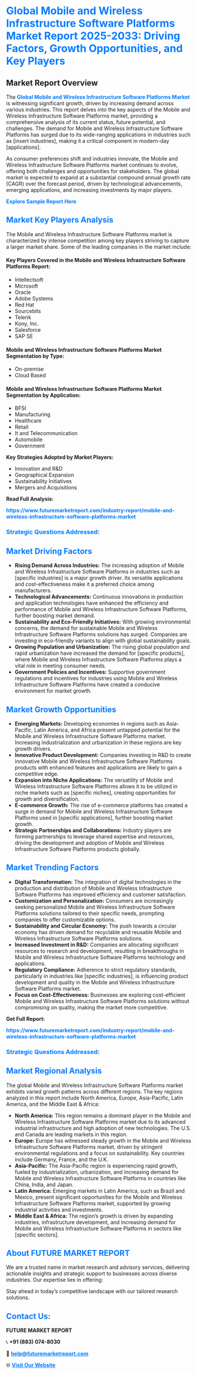 <h1 style="color: #007BFF;">Global Mobile and Wireless Infrastructure Software Platforms Market Report 2025-2033: Driving Factors, Growth Opportunities, and Key Players</h1>

<section id="overview">
<h2>Market Report Overview</h2>
<p>The <a href="https://www.futuremarketreport.com/industry-report/mobile-and-wireless-infrastructure-software-platforms-market" style="color: #007BFF; text-decoration: none;"><strong>Global Mobile and Wireless Infrastructure Software Platforms Market</strong></a> is witnessing significant growth, driven by increasing demand across various industries. This report delves into the key aspects of the Mobile and Wireless Infrastructure Software Platforms market, providing a comprehensive analysis of its current status, future potential, and challenges. The demand for Mobile and Wireless Infrastructure Software Platforms has surged due to its wide-ranging applications in industries such as [insert industries], making it a critical component in modern-day [applications].</p>
<p>As consumer preferences shift and industries innovate, the Mobile and Wireless Infrastructure Software Platforms market continues to evolve, offering both challenges and opportunities for stakeholders. The global market is expected to expand at a substantial compound annual growth rate (CAGR) over the forecast period, driven by technological advancements, emerging applications, and increasing investments by major players.</p>
</section>

<section id="overview">
<p><a href="https://www.futuremarketreport.com/request-sample/reportId=27885" style="color: #007BFF; text-decoration: none;"><strong>Explore Sample Report Here</strong></a></p>
</section>

<section id="key-players">
<h2 style="color: #007BFF;">Market Key Players Analysis</h2>
<p>The Mobile and Wireless Infrastructure Software Platforms market is characterized by intense competition among key players striving to capture a larger market share. Some of the leading companies in the market include:</p>
<h4>Key Players Covered in the Mobile and Wireless Infrastructure Software Platforms Report:</h4>
<ul><li>Intellectsoft</li><li>Microsoft</li><li>Oracle</li><li>Adobe Systems</li><li>Red Hat</li><li>Sourcebits</li><li>Telerik</li><li>Kony, Inc.</li><li>Salesforce</li><li>SAP SE</li></ul>
<h4>Mobile and Wireless Infrastructure Software Platforms Market Segmentation by Type:</h4>
<ul><li>On-premise</li><li>Cloud Based</li></ul>

<h4>Mobile and Wireless Infrastructure Software Platforms Market Segmentation by Application:</h4>
<ul><li>BFSI</li><li>Manufacturing</li><li>Healthcare</li><li>Retail</li><li>It and Telecommunication</li><li>Automobile</li><li>Government</li></ul>
<p><strong>Key Strategies Adopted by Market Players:</strong></p>
<ul>
<li>Innovation and R&D</li>
<li>Geographical Expansion</li>
<li>Sustainability Initiatives</li>
<li>Mergers and Acquisitions</li>
</ul>
</section>

<section>
<p><strong>Read Full Analysis: </strong></p><a href="https://www.futuremarketreport.com/industry-report/mobile-and-wireless-infrastructure-software-platforms-market" style="color: #007BFF; text-decoration: none;"><strong>https://www.futuremarketreport.com/industry-report/mobile-and-wireless-infrastructure-software-platforms-market</strong></a>
<h3 style="color: #007BFF;">Strategic Questions Addressed:</h3>
</section>

<section id="driving-factors">
<h2 style="color: #007BFF;">Market Driving Factors</h2>
<ul>
<li><strong>Rising Demand Across Industries:</strong> The increasing adoption of Mobile and Wireless Infrastructure Software Platforms in industries such as [specific industries] is a major growth driver. Its versatile applications and cost-effectiveness make it a preferred choice among manufacturers.</li>
<li><strong>Technological Advancements:</strong> Continuous innovations in production and application technologies have enhanced the efficiency and performance of Mobile and Wireless Infrastructure Software Platforms, further boosting market demand.</li>
<li><strong>Sustainability and Eco-Friendly Initiatives:</strong> With growing environmental concerns, the demand for sustainable Mobile and Wireless Infrastructure Software Platforms solutions has surged. Companies are investing in eco-friendly variants to align with global sustainability goals.</li>
<li><strong>Growing Population and Urbanization:</strong> The rising global population and rapid urbanization have increased the demand for [specific products], where Mobile and Wireless Infrastructure Software Platforms plays a vital role in meeting consumer needs.</li>
<li><strong>Government Policies and Incentives:</strong> Supportive government regulations and incentives for industries using Mobile and Wireless Infrastructure Software Platforms have created a conducive environment for market growth.</li>
</ul>
</section>

<section id="growth-opportunities">
<h2 style="color: #007BFF;">Market Growth Opportunities</h2>
<ul>
<li><strong>Emerging Markets:</strong> Developing economies in regions such as Asia-Pacific, Latin America, and Africa present untapped potential for the Mobile and Wireless Infrastructure Software Platforms market. Increasing industrialization and urbanization in these regions are key growth drivers.</li>
<li><strong>Innovative Product Development:</strong> Companies investing in R&D to create innovative Mobile and Wireless Infrastructure Software Platforms products with enhanced features and applications are likely to gain a competitive edge.</li>
<li><strong>Expansion into Niche Applications:</strong> The versatility of Mobile and Wireless Infrastructure Software Platforms allows it to be utilized in niche markets such as [specific niches], creating opportunities for growth and diversification.</li>
<li><strong>E-commerce Growth:</strong> The rise of e-commerce platforms has created a surge in demand for Mobile and Wireless Infrastructure Software Platforms used in [specific applications], further boosting market growth.</li>
<li><strong>Strategic Partnerships and Collaborations:</strong> Industry players are forming partnerships to leverage shared expertise and resources, driving the development and adoption of Mobile and Wireless Infrastructure Software Platforms products globally.</li>
</ul>
</section>

<section id="trending-factors">
<h2 style="color: #007BFF;">Market Trending Factors</h2>
<ul>
<li><strong>Digital Transformation:</strong> The integration of digital technologies in the production and distribution of Mobile and Wireless Infrastructure Software Platforms has improved efficiency and customer satisfaction.</li>
<li><strong>Customization and Personalization:</strong> Consumers are increasingly seeking personalized Mobile and Wireless Infrastructure Software Platforms solutions tailored to their specific needs, prompting companies to offer customizable options.</li>
<li><strong>Sustainability and Circular Economy:</strong> The push towards a circular economy has driven demand for recyclable and reusable Mobile and Wireless Infrastructure Software Platforms solutions.</li>
<li><strong>Increased Investment in R&D:</strong> Companies are allocating significant resources to research and development, resulting in breakthroughs in Mobile and Wireless Infrastructure Software Platforms technology and applications.</li>
<li><strong>Regulatory Compliance:</strong> Adherence to strict regulatory standards, particularly in industries like [specific industries], is influencing product development and quality in the Mobile and Wireless Infrastructure Software Platforms market.</li>
<li><strong>Focus on Cost-Effectiveness:</strong> Businesses are exploring cost-efficient Mobile and Wireless Infrastructure Software Platforms solutions without compromising on quality, making the market more competitive.</li>
</ul>
</section>

<section>
<p><strong>Get Full Report: </strong></p><a href="https://www.futuremarketreport.com/industry-report/mobile-and-wireless-infrastructure-software-platforms-market" style="color: #007BFF; text-decoration: none;"><strong>https://www.futuremarketreport.com/industry-report/mobile-and-wireless-infrastructure-software-platforms-market</strong></a>
<h3 style="color: #007BFF;">Strategic Questions Addressed:</h3>
</section>


<section id="regional-analysis">
<h2 style="color: #007BFF;">Market Regional Analysis</h2>
<p>The global Mobile and Wireless Infrastructure Software Platforms market exhibits varied growth patterns across different regions. The key regions analyzed in this report include North America, Europe, Asia-Pacific, Latin America, and the Middle East & Africa:</p>
<ul>
<li><strong>North America:</strong> This region remains a dominant player in the Mobile and Wireless Infrastructure Software Platforms market due to its advanced industrial infrastructure and high adoption of new technologies. The U.S. and Canada are leading markets in this region.</li>
<li><strong>Europe:</strong> Europe has witnessed steady growth in the Mobile and Wireless Infrastructure Software Platforms market, driven by stringent environmental regulations and a focus on sustainability. Key countries include Germany, France, and the U.K.</li>
<li><strong>Asia-Pacific:</strong> The Asia-Pacific region is experiencing rapid growth, fueled by industrialization, urbanization, and increasing demand for Mobile and Wireless Infrastructure Software Platforms in countries like China, India, and Japan.</li>
<li><strong>Latin America:</strong> Emerging markets in Latin America, such as Brazil and Mexico, present significant opportunities for the Mobile and Wireless Infrastructure Software Platforms market, supported by growing industrial activities and investments.</li>
<li><strong>Middle East & Africa:</strong> The region’s growth is driven by expanding industries, infrastructure development, and increasing demand for Mobile and Wireless Infrastructure Software Platforms in sectors like [specific sectors].</li>
</ul>
</section>

<footer>
<h2 style="color: #007BFF;">About FUTURE MARKET REPORT</h2>
<p>We are a trusted name in market research and advisory services, delivering actionable insights and strategic support to businesses across diverse industries. Our expertise lies in offering:</p>

<p>Stay ahead in today’s competitive landscape with our tailored research solutions.</p>

<h2 style="color: #007BFF;">Contact Us:</h2>
<p><strong>FUTURE MARKET REPORT</strong></p>
<p>📞 <strong>+91 (883) 074-8030</strong></p>
<p>📧 <strong><a href="mailto:help@futuremarketreport.com" style="color: #007BFF;">help@futuremarketreport.com</a></strong></p>
<p>🌐 <strong><a href="https://www.futuremarketreport.com/" style="color: #007BFF;">Visit Our Website</a></strong></p>
</footer>